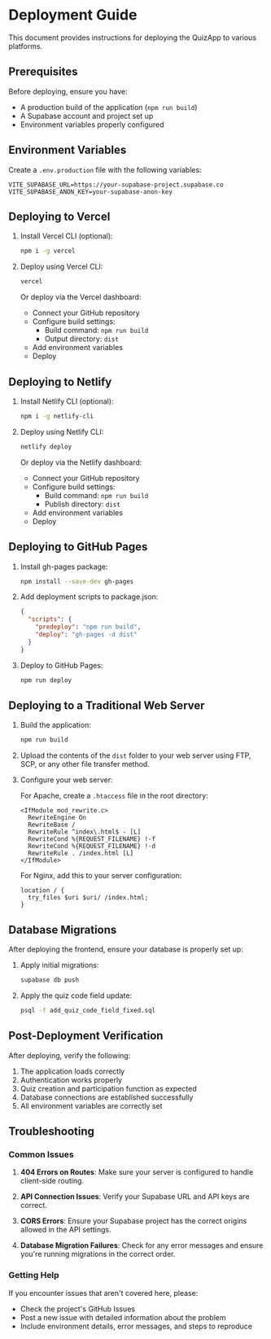 # Deployment Guide

This document provides instructions for deploying the QuizApp to various platforms.

## Prerequisites

Before deploying, ensure you have:
- A production build of the application (`npm run build`)
- A Supabase account and project set up
- Environment variables properly configured

## Environment Variables

Create a `.env.production` file with the following variables:

```
VITE_SUPABASE_URL=https://your-supabase-project.supabase.co
VITE_SUPABASE_ANON_KEY=your-supabase-anon-key
```

## Deploying to Vercel

1. Install Vercel CLI (optional):
   ```bash
   npm i -g vercel
   ```

2. Deploy using Vercel CLI:
   ```bash
   vercel
   ```
   
   Or deploy via the Vercel dashboard:
   - Connect your GitHub repository
   - Configure build settings:
     - Build command: `npm run build`
     - Output directory: `dist`
   - Add environment variables
   - Deploy

## Deploying to Netlify

1. Install Netlify CLI (optional):
   ```bash
   npm i -g netlify-cli
   ```

2. Deploy using Netlify CLI:
   ```bash
   netlify deploy
   ```
   
   Or deploy via the Netlify dashboard:
   - Connect your GitHub repository
   - Configure build settings:
     - Build command: `npm run build`
     - Publish directory: `dist`
   - Add environment variables
   - Deploy

## Deploying to GitHub Pages

1. Install gh-pages package:
   ```bash
   npm install --save-dev gh-pages
   ```

2. Add deployment scripts to package.json:
   ```json
   {
     "scripts": {
       "predeploy": "npm run build",
       "deploy": "gh-pages -d dist"
     }
   }
   ```

3. Deploy to GitHub Pages:
   ```bash
   npm run deploy
   ```

## Deploying to a Traditional Web Server

1. Build the application:
   ```bash
   npm run build
   ```

2. Upload the contents of the `dist` folder to your web server using FTP, SCP, or any other file transfer method.

3. Configure your web server:
   
   For Apache, create a `.htaccess` file in the root directory:
   ```
   <IfModule mod_rewrite.c>
     RewriteEngine On
     RewriteBase /
     RewriteRule ^index\.html$ - [L]
     RewriteCond %{REQUEST_FILENAME} !-f
     RewriteCond %{REQUEST_FILENAME} !-d
     RewriteRule . /index.html [L]
   </IfModule>
   ```
   
   For Nginx, add this to your server configuration:
   ```
   location / {
     try_files $uri $uri/ /index.html;
   }
   ```

## Database Migrations

After deploying the frontend, ensure your database is properly set up:

1. Apply initial migrations:
   ```bash
   supabase db push
   ```

2. Apply the quiz code field update:
   ```bash
   psql -f add_quiz_code_field_fixed.sql
   ```

## Post-Deployment Verification

After deploying, verify the following:

1. The application loads correctly
2. Authentication works properly
3. Quiz creation and participation function as expected
4. Database connections are established successfully
5. All environment variables are correctly set

## Troubleshooting

### Common Issues

1. **404 Errors on Routes**: Make sure your server is configured to handle client-side routing.

2. **API Connection Issues**: Verify your Supabase URL and API keys are correct.

3. **CORS Errors**: Ensure your Supabase project has the correct origins allowed in the API settings.

4. **Database Migration Failures**: Check for any error messages and ensure you're running migrations in the correct order.

### Getting Help

If you encounter issues that aren't covered here, please:
- Check the project's GitHub Issues
- Post a new issue with detailed information about the problem
- Include environment details, error messages, and steps to reproduce
